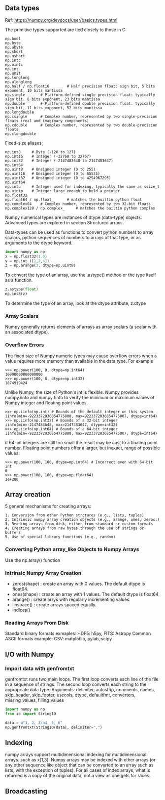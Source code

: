 
## Data types
Ref: https://numpy.org/devdocs/user/basics.types.html

The primitive types supported are tied closely to those in C:

```
np.bool
np.byte
np.ubyte
np.short
np.ushort
np.intc
np.uintc
np.int_
np.unit
np.longlong
np.ulonglong
np.half / np.float16        # Half precision float: sign bit, 5 bits exponent, 10 bits mantissa
np.single       # Platform-defined single precision float: typically sign bit, 8 bits exponent, 23 bits mantissa
np.double       # Platform-defined double precision float: typically sign bit, 11 bits exponent, 52 bits mantissa
np.longdouble
np.csingle      # Complex number, represented by two single-precision floats (real and imaginary components)
np.cdouble      # Complex number, represented by two double-precision floats
np.clongdouble
```

Fixed-size aliases:

```
np.int8     # Byte (-128 to 127)
np.int16    # Integer (-32768 to 32767)
np.int32    # Integer (-2147483648 to 2147483647)
np.int64
np.uint8    # Unsigned integer (0 to 255)
np.uint16   # Unsigned integer (0 to 65535)
np.uint32   # Unsigned integer (0 to 4294967295)
np.uint64
np.intp     # Integer used for indexing, typically the same as ssize_t
np.uintp    # Integer large enough to hold a pointer
np.float32  
np.float64 / np.float_      # matches the builtin python float
np.complex64    # Complex number, represented by two 32-bit floats
np.complex128 / np.complex_     # matches the builtin python complex
```

Numpy numerical types are instances of dtype (data-type) objects. Advanced types are explored in section Structured arrays.

Data-types can be used as functions to convert python numbers to array scalars, python sequences of numbers to arrays of that type, or as arguments to the dtype keyword.

```python
import numpy as np
x = np.float32(1.0)
y = np.int_([1,2,4])
z = np.arange(3, dtype=np.uint8)
```

To convert the type of an array, use the .astype() method or the type itself as a function.
```python
z.astype(float)
np.int8(z)
```

To determine the type of an array, look at the dtype attribute, z.dtype

### Array Scalars
Numpy generally returns elements of arrays as array scalars (a scalar with an associated dtype). 

### Overflow Errors
The fixed size of Numpy numeric types may cause overflow errors when a value requires more memory than available in the data type. For example

```
>>> np.power(100, 8, dtype=np.int64)
10000000000000000
>>> np.power(100, 8, dtype=np.int32)
1874919424
```

Unlike Numpy, the size of Python's int is flexible.
Numpy provides numpy.iinfo and numpy.finfo to verify the minimum or maximum values of Numpy integer and floating point values.

```
>>> np.iinfo(np.int) # Bounds of the default integer on this system.
iinfo(min=-9223372036854775808, max=9223372036854775807, dtype=int64)
>>> np.iinfo(np.int32) # Bounds of a 32-bit integer
iinfo(min=-2147483648, max=2147483647, dtype=int32)
>>> np.iinfo(np.int64) # Bounds of a 64-bit integer
iinfo(min=-9223372036854775808, max=9223372036854775807, dtype=int64)
```

if 64-bit integers are still too small the result may be cast to a floating point number. Floating point numbers offer a larger, but inexact, range of possible values.

```
>>> np.power(100, 100, dtype=np.int64) # Incorrect even with 64-bit int
0
>>> np.power(100, 100, dtype=np.float64)
1e+200
```


## Array creation

5 general mechanisms for creating arrays:
```
1. Conversion from other Python strctures (e.g., lists, tuples)
2. Intrinsic numpy array creation objects (e.g., arange, ones, zeros,)
3. Reading arrays from disk, either from standard or custom formats
4. Creating arrays from raw bytes through the use of strings or buffers
5. Use of special library functions (e.g., random)
```

### Converting Python array_like Objects to Numpy Arrays
Use the np.array() function

### Intrinsic Numpy Array Creation
- zeros(shape) : create an array with 0 values. The default dtype is float64.
- ones(shape) : create an array with 1 values. The default dtype is float64.
- arange() : create arrys with regularly incrementing values.
- linspace() : create arrays spaced equally.
- indices()

### Reading Arrays From Disk
Standard binary formats exmaples: HDF5: h5py, FITS: Astropy
Common ASCII formats example: CSV: matplotlib, pylab, scipy

## I/O with Numpy

### Import data with genfromtxt
genfromtxt runs two main loops. The first loop converts each line of the file in a sequence of strings. The second loop converts each string to the appropriate data type. 
Arguments: delimiter, autostrip, comments, names, skip_header, skip_footer, usecols, dtype, defaultfmt, converters, missing_values, filling_values

```python
import numpy as np
from io import StringIO

data = u"1, 2, 3\n4, 5, 6"
np.genfromtxt(StringIO(data), delimiter=",")

```

## Indexing
numpy arrays support multidimensional indexing for multidimensional arrays. such as x[1,3]. 
Numpy arrays may be indexed with other arrays (or any other sequence like object that can be converted to an array such as lists, with the exception of tuples). For all cases of index arrays, what is returned is a copy of the original data, not a view as one gets for slices.


## Broadcasting




